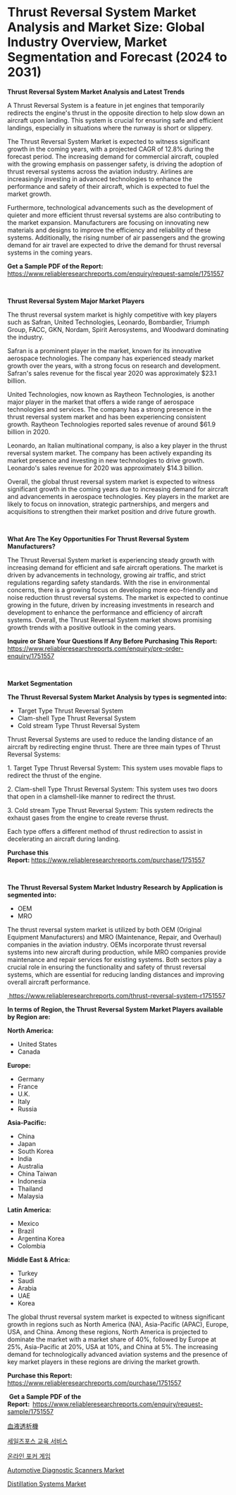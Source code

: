 <p><h1>Thrust Reversal System Market Analysis and Market Size: Global Industry Overview, Market Segmentation and Forecast (2024 to 2031)</h1></p><p><strong>Thrust Reversal System Market Analysis and Latest Trends</strong></p>
<p><p>A Thrust Reversal System is a feature in jet engines that temporarily redirects the engine's thrust in the opposite direction to help slow down an aircraft upon landing. This system is crucial for ensuring safe and efficient landings, especially in situations where the runway is short or slippery.</p><p>The Thrust Reversal System Market is expected to witness significant growth in the coming years, with a projected CAGR of 12.8% during the forecast period. The increasing demand for commercial aircraft, coupled with the growing emphasis on passenger safety, is driving the adoption of thrust reversal systems across the aviation industry. Airlines are increasingly investing in advanced technologies to enhance the performance and safety of their aircraft, which is expected to fuel the market growth.</p><p>Furthermore, technological advancements such as the development of quieter and more efficient thrust reversal systems are also contributing to the market expansion. Manufacturers are focusing on innovating new materials and designs to improve the efficiency and reliability of these systems. Additionally, the rising number of air passengers and the growing demand for air travel are expected to drive the demand for thrust reversal systems in the coming years.</p></p>
<p><strong>Get a Sample PDF of the Report:&nbsp;</strong> <a href="https://www.reliableresearchreports.com/enquiry/request-sample/1751557">https://www.reliableresearchreports.com/enquiry/request-sample/1751557</a></p>
<p>&nbsp;</p>
<p><strong>Thrust Reversal System Major Market Players</strong></p>
<p><p>The thrust reversal system market is highly competitive with key players such as Safran, United Technologies, Leonardo, Bombardier, Triumph Group, FACC, GKN, Nordam, Spirit Aerosystems, and Woodward dominating the industry.</p><p>Safran is a prominent player in the market, known for its innovative aerospace technologies. The company has experienced steady market growth over the years, with a strong focus on research and development. Safran's sales revenue for the fiscal year 2020 was approximately $23.1 billion.</p><p>United Technologies, now known as Raytheon Technologies, is another major player in the market that offers a wide range of aerospace technologies and services. The company has a strong presence in the thrust reversal system market and has been experiencing consistent growth. Raytheon Technologies reported sales revenue of around $61.9 billion in 2020.</p><p>Leonardo, an Italian multinational company, is also a key player in the thrust reversal system market. The company has been actively expanding its market presence and investing in new technologies to drive growth. Leonardo's sales revenue for 2020 was approximately $14.3 billion.</p><p>Overall, the global thrust reversal system market is expected to witness significant growth in the coming years due to increasing demand for aircraft and advancements in aerospace technologies. Key players in the market are likely to focus on innovation, strategic partnerships, and mergers and acquisitions to strengthen their market position and drive future growth.</p></p>
<p>&nbsp;</p>
<p><strong>What Are The Key Opportunities For Thrust Reversal System Manufacturers?</strong></p>
<p><p>The Thrust Reversal System market is experiencing steady growth with increasing demand for efficient and safe aircraft operations. The market is driven by advancements in technology, growing air traffic, and strict regulations regarding safety standards. With the rise in environmental concerns, there is a growing focus on developing more eco-friendly and noise reduction thrust reversal systems. The market is expected to continue growing in the future, driven by increasing investments in research and development to enhance the performance and efficiency of aircraft systems. Overall, the Thrust Reversal System market shows promising growth trends with a positive outlook in the coming years.</p></p>
<p><strong>Inquire or Share Your Questions If Any Before Purchasing This Report:</strong> <a href="https://www.reliableresearchreports.com/enquiry/pre-order-enquiry/1751557">https://www.reliableresearchreports.com/enquiry/pre-order-enquiry/1751557</a></p>
<p>&nbsp;</p>
<p><strong>Market Segmentation</strong></p>
<p><strong>The Thrust Reversal System Market Analysis by types is segmented into:</strong></p>
<p><ul><li>Target Type Thrust Reversal System</li><li>Clam-shell Type Thrust Reversal System</li><li>Cold stream Type Thrust Reversal System</li></ul></p>
<p><p>Thrust Reversal Systems are used to reduce the landing distance of an aircraft by redirecting engine thrust. There are three main types of Thrust Reversal Systems: </p><p>1. Target Type Thrust Reversal System: This system uses movable flaps to redirect the thrust of the engine.</p><p>2. Clam-shell Type Thrust Reversal System: This system uses two doors that open in a clamshell-like manner to redirect the thrust.</p><p>3. Cold stream Type Thrust Reversal System: This system redirects the exhaust gases from the engine to create reverse thrust. </p><p>Each type offers a different method of thrust redirection to assist in decelerating an aircraft during landing.</p></p>
<p><strong>Purchase this Report:&nbsp;</strong><a href="https://www.reliableresearchreports.com/purchase/1751557">https://www.reliableresearchreports.com/purchase/1751557</a></p>
<p>&nbsp;</p>
<p><strong>The Thrust Reversal System Market Industry Research by Application is segmented into:</strong></p>
<p><ul><li>OEM</li><li>MRO</li></ul></p>
<p><p>The thrust reversal system market is utilized by both OEM (Original Equipment Manufacturers) and MRO (Maintenance, Repair, and Overhaul) companies in the aviation industry. OEMs incorporate thrust reversal systems into new aircraft during production, while MRO companies provide maintenance and repair services for existing systems. Both sectors play a crucial role in ensuring the functionality and safety of thrust reversal systems, which are essential for reducing landing distances and improving overall aircraft performance.</p></p>
<p><a href="https://www.reliableresearchreports.com/thrust-reversal-system-r1751557">&nbsp;https://www.reliableresearchreports.com/thrust-reversal-system-r1751557</a></p>
<p><strong>In terms of Region, the Thrust Reversal System Market Players available by Region are:</strong></p>
<p>
    <p> <strong> North America: </strong>
        <ul>
            <li>United States</li>
            <li>Canada</li>
        </ul>
        </p> 
    <p> <strong> Europe: </strong>
        <ul>
            <li>Germany</li>
            <li>France</li>
            <li>U.K.</li>
            <li>Italy</li>
            <li>Russia</li>
        </ul>
        </p> 
    <p> <strong> Asia-Pacific: </strong>
        <ul>
            <li>China</li>
            <li>Japan</li>
            <li>South Korea</li>
            <li>India</li>
            <li>Australia</li>
            <li>China Taiwan</li>
            <li>Indonesia</li>
            <li>Thailand</li>
            <li>Malaysia</li>
        </ul>
        </p> 
    <p> <strong> Latin America: </strong>
        <ul>
            <li>Mexico</li>
            <li>Brazil</li>
            <li>Argentina Korea</li>
            <li>Colombia</li>
        </ul>
        </p> 
    <p> <strong> Middle East & Africa: </strong>
        <ul>
            <li>Turkey</li>
            <li>Saudi</li>
            <li>Arabia</li>
            <li>UAE</li>
            <li>Korea</li>
        </ul>
    </p>
    </p>
<p><p>The global thrust reversal system market is expected to witness significant growth in regions such as North America (NA), Asia-Pacific (APAC), Europe, USA, and China. Among these regions, North America is projected to dominate the market with a market share of 40%, followed by Europe at 25%, Asia-Pacific at 20%, USA at 10%, and China at 5%. The increasing demand for technologically advanced aviation systems and the presence of key market players in these regions are driving the market growth.</p></p>
<p><strong>Purchase this Report: </strong><a href="https://www.reliableresearchreports.com/purchase/1751557">https://www.reliableresearchreports.com/purchase/1751557</a></p>
<p>&nbsp;<strong>Get a Sample PDF of the Report:&nbsp;&nbsp;</strong><a href="https://www.reliableresearchreports.com/enquiry/request-sample/1751557">https://www.reliableresearchreports.com/enquiry/request-sample/1751557</a></p>
<p><strong></strong></p>
<p><p><a href="https://github.com/laurenreichert/Market-Research-Report-List-1/blob/main/387408431631.md">血液透析機</a></p><p><a href="https://medium.com/@haroldwarren626/%EC%84%B8%EC%9D%BC%EC%A6%88%ED%8F%AC%EC%8A%A4-%ED%8A%B8%EB%A0%88%EC%9D%B4%EB%8B%9D-%EC%84%9C%EB%B9%84%EC%8A%A4-%EC%8B%9C%EC%9E%A5-%EC%A0%90%EC%9C%A0%EC%9C%A8-%EC%A7%84%ED%99%94-%EB%B0%8F-%EC%8B%9C%EC%9E%A5-%EC%84%B1%EC%9E%A5-%ED%8A%B8%EB%A0%8C%EB%93%9C-2024-2031-6c5f940ae856">세일즈포스 교육 서비스</a></p><p><a href="https://medium.com/@tedbernhard1944/%EC%98%A8%EB%9D%BC%EC%9D%B8-%ED%8F%AC%EC%BB%A4-%EA%B2%8C%EC%9E%84-%EC%8B%9C%EC%9E%A5-%EA%B7%9C%EB%AA%A8%EC%99%80-%EC%8B%9C%EC%9E%A5-%EB%8F%99%ED%96%A5-%EC%99%84%EC%A0%84%ED%95%9C-%EC%82%B0%EC%97%85-%EA%B0%9C%EC%9A%94-2024%EC%97%90%EC%84%9C-2031%EA%B9%8C%EC%A7%80-8d9458fa9414">온라인 포커 게임</a></p><p><a href="https://github.com/mbisetmhermsr/Market-Research-Report-List-2/blob/main/automotive-diagnostic-scanners-market.md">Automotive Diagnostic Scanners Market</a></p><p><a href="https://github.com/zjyglelu/Market-Research-Report-List-2/blob/main/distillation-systems-market.md">Distillation Systems Market</a></p></p>